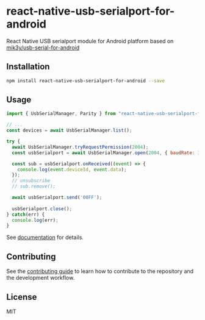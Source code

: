 # react-native-usb-serialport-for-android

React Native USB serialport module for Android platform based on [mik3y/usb-serial-for-android](https://github.com/mik3y/usb-serial-for-android)

## Installation

```sh
npm install react-native-usb-serialport-for-android --save
```

## Usage

```js
import { UsbSerialManager, Parity } from "react-native-usb-serialport-for-android";

// ...
const devices = await UsbSerialManager.list();

try {
  await UsbSerialManager.tryRequestPermission(2004);
  const usbSerialport = await UsbSerialManager.open(2004, { baudRate: 38400, parity: Parity.None, dataBits: 8, stopBits: 1 });

  const sub = usbSerialport.onReceived((event) => {
    console.log(event.deviceId, event.data);
  });
  // unsubscribe
  // sub.remove();

  await usbSerialport.send('00FF');
  
  usbSerialport.close();
} catch(err) {
  console.log(err);
}
```

See [documentation](https://bastengao.com/react-native-usb-serialport-for-android/) for details.

## Contributing

See the [contributing guide](CONTRIBUTING.md) to learn how to contribute to the repository and the development workflow.

## License

MIT
